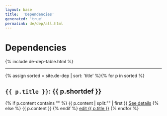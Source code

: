 ```yaml
---
layout: base
title:  'Dependencies'
generated: 'true'
permalink: de/dep/all.html
---
```


# Dependencies

{% include de-dep-table.html %}

----------

{% assign sorted = site.de-dep | sort: 'title' %}{% for p in sorted %}
<a id="al-de-dep/{{ p.title }}" class="al-dest"/>
<h2><code>{{ p.title }}</code>: {{ p.shortdef }}</h2>
{% if p.content contains "<!--details-->" %}    
{{ p.content | split:"<!--details-->" | first }}
<a href="{{ p.title }}" class="al-doc">See details</a>
{% else %}
{{ p.content }}
{% endif %}
<a href="{{ site.git_edit }}/{% if p.collection %}{{ p.relative_path }}{% else %}{{ p.path }}{% endif %}" target="#">edit {{ p.title }}</a>
{% endfor %}

